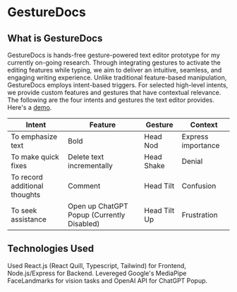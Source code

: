 # GestureDocs

## What is GestureDocs
GestureDocs is hands-free gesture-powered text editor prototype for my currently on-going research. Through integrating gestures to activate the editing features while typing, we aim to deliver an intuitive, seamless, and engaging writing experience. Unlike traditional feature-based manipulation, GestureDocs employs intent-based triggers. For selected high-level intents, we provide custom features and gestures that have contextual relevance. The following are the four intents and gestures the text editor provides. Here's a [demo](https://www.loom.com/share/bc04e21d08b3497291eea773b578a2a7?sid=79b18f9a-5dbe-43e4-8c6d-891f7ebb246c).

Intent | Feature | Gesture | Context
--- | --- | --- | ---
To emphasize text | Bold | Head Nod | Express importance
To make quick fixes | Delete text incrementally | Head Shake | Denial
To record additional thoughts | Comment | Head Tilt | Confusion
To seek assistance | Open up ChatGPT Popup (Currently Disabled) | Head Tilt Up | Frustration

## Technologies Used
Used React.js (React Quill, Typescript, Tailwind) for Frontend, Node.js/Express for Backend. Levereged Google's MediaPipe FaceLandmarks for vision tasks and OpenAI API for ChatGPT Popup.

